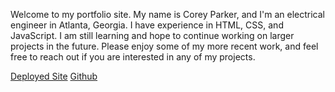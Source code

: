Welcome to my portfolio site. My name is Corey Parker, and I'm an electrical engineer in Atlanta, Georgia. I have experience in HTML, CSS, and JavaScript. I am still learning and hope to continue working on larger projects in the future. Please enjoy some of my more recent work, and feel free to reach out if you are interested in any of my projects. 

[Deployed Site](https://coreyparker12.github.io/Corey-Parker-Design/)
[Github](https://github.com/CoreyParker12)  